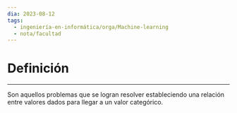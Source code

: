 ```yaml
---
dia: 2023-08-12
tags:
  - ingeniería-en-informática/orga/Machine-learning
  - nota/facultad
---
```

# Definición
---
Son aquellos problemas que se logran resolver estableciendo una relación entre valores dados para llegar a un valor categórico.